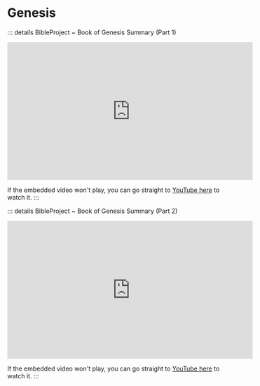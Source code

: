 # Genesis

::: details BibleProject ~ Book of Genesis Summary (Part 1)
<iframe width="560" height="315" src="https://www.youtube.com/embed/GQI72THyO5I?si=g81AONqQT6rUlhQL" title="YouTube video player" frameborder="0" allow="accelerometer; autoplay; clipboard-write; encrypted-media; gyroscope; picture-in-picture; web-share" referrerpolicy="strict-origin-when-cross-origin" allowfullscreen></iframe>

If the embedded video won't play, you can go straight to [YouTube here](https://youtu.be/GQI72THyO5I?si=g81AONqQT6rUlhQL) to watch it.
:::

::: details BibleProject ~ Book of Genesis Summary (Part 2)
<iframe width="560" height="315" src="https://www.youtube.com/embed/F4isSyennFo?si=RLqA4-4JEnQ0j99l" title="YouTube video player" frameborder="0" allow="accelerometer; autoplay; clipboard-write; encrypted-media; gyroscope; picture-in-picture; web-share" referrerpolicy="strict-origin-when-cross-origin" allowfullscreen></iframe>

If the embedded video won't play, you can go straight to [YouTube here](https://youtu.be/F4isSyennFo?si=RLqA4-4JEnQ0j99l) to watch it.
:::
